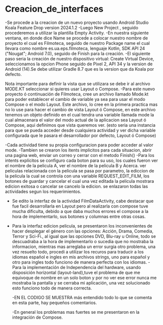 # Creacion_de_interfaces

-Se procede a la creacion de un nuevo proyecto usando Android Studio Koala Feature Drop version 2024.1.2
-Luego New Project , seguido procederemos a utilizar la plantilla  Empty Activity.
-En nuestra siguiente ventana, en donde dice Name se procede a colocar nuestro nombre de proyecto el cual es Filmoteca, 
seguido de nuestro Package name el cual llevara como nombre es.ua.eps.filmoteca, lenguaje Kotlin, SDK API 24 ("Nougat"; Android 7.0), seguido de Finish para la creación.
-El siguiente paso seria la creación de nuestro dispositivo virtual:
Create Virtual Device, seleccionamos la opcion Phone seguido de Pixel 2, API 34 y la version de Android (14).Se debe utilizar Gradle 8.7 que es la version que da Koala por defecto.

Nota importante para definir la vista que se utilizara se debe ir al archivo MODE.KT seleccionar si quieres usar Layout o Compose.
-Para este nuevo proyecto ó continuación de Filmoteca, cree un archivo llamado Mode.kt para poder establecer el cambio de variable ya sea para usar el modo Compose o el modo Layout.
Este archivo, lo cree en la primera practica mas no lo use para hacer el cambio de vista Layout ó Compose, en este archivo tenemos un objeto definido en el cual tendra una variable llamada mode la cual almacenara el valor del modo actual de la aplicacion sea Layout ó Compose, aqui definimos que vista queremos ver.
 (esto seria una instancia para que se pueda acceder  desde cualquiera actividad y ver dicha variable configurada que le pasara el desarrollador por defecto, Layout ó  Compose)

-Cada actividad tiene su propia configuracion para poder acceder al valor mode.
-Tambien se crearon los itents implicitos para cada situacion, abrir una pagina web, enviar un correo y cerrar con el metodo Finish()
-Para los intents explícitos se configuro cada boton para su uso, los cuales fueron ver el nombre de la pelicula A, ver el nombre de la pelicula B y Acerca.
ver peliculas relacionada con la pelicula se pasa por parametro, la ediccion de la pelicula la cual se controla con una variable REQUEST_EDIT_FILM, los botones
de guardar y cancelar el cual una vez editada la pelicula mostrara edicion exitosa o cancelar se cancelo la edicion. se enlazaron todas las actividades segun los requerimientos.

- Se edito la interfaz de la actividad  FilmDataActivity, cabe destacar que fue facil desarrollarla en Layout pero al realizarla con compose tuve mucha dificulta, debido a que daba muchos errores el compose a la hora de implementarlo, sus botones y columnas entre otras cosas.
- Para la interfaz edicion pelicula, se presentaron los inconvenientes de hacer desplegar el género con las opciones: Acción, Drama, Comedia, Terror y Sci-Fi., al igual que las opciones DVD, Blu-ray u Online, todo se descuadraba a la hora de implementarlo o sucedia que no mostraba la informacion, mientras mas arreglaba un error surgia otro problema, una vez resuelto todo, procedi a utilizar los recuros para traducir a los idiomas español e ingles en mis archivos strings, uno para español y otro para ingles todo funciono de manera perfecta con los idiomas.
  -Para la implementación de  Independencia del hardware, usando disposición horizontal (layout-land),tuve el problema de que me equivoque de nombre en un solo boton y por no ver ese error nunca me mostraba la pantalla y se cerraba mi aplicación, una vez solucionado esto funciono todo de manera correcta.
    
    -EN EL CODIGO SE MUESTRA más entendido todo lo que se comenta en esta parte, hay pequeños comentarios.
  
    -En general los problemas mas fuertes se me presentaron en la integración de Compose.
    
    
    
  

 
